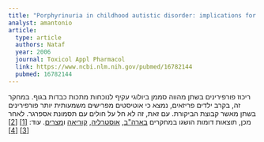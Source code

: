 ```yaml
---
title: "Porphyrinuria in childhood autistic disorder: implications for environmental toxicity"
analyst: amantonio
article:
  type: article
  authors: Nataf
  year: 2006
  journal: Toxicol Appl Pharmacol
  link: https://www.ncbi.nlm.nih.gov/pubmed/16782144
  pubmed: 16782144
---
```


ריכוז פורפירינים בשתן מהווה סממן ביולוגי עקיף לנוכחות מתכות כבדות בגוף.
במחקר זה, בקרב ילדים פריזאים, נמצא כי אוטיסטים מפרישים משמעותית יותר פורפירינים בשתן מאשר קבוצת הביקורת. עם זאת, זה לא חל על חולים עם תסמונת אספרגר. לאחר מכן, תוצאות דומות הושגו במחקרים [בארה"ב](https://www.ncbi.nlm.nih.gov/pubmed/17885929), [אוסטרליה](https://www.ncbi.nlm.nih.gov/pubmed/18704827), [קוריאה](https://www.ncbi.nlm.nih.gov/pubmed/20391113) ו[מצרים](https://www.ncbi.nlm.nih.gov/pubmed/27406246). עוד: [[1]](https://www.ncbi.nlm.nih.gov/pubmed/20532957) [[2]](https://www.ncbi.nlm.nih.gov/pubmed/20626635) [[3]](https://www.ncbi.nlm.nih.gov/pubmed/17000470) [[4]](https://www.ncbi.nlm.nih.gov/pubmed/18999918)
